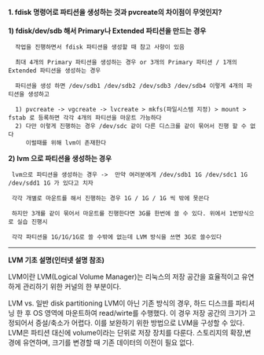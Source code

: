 #### 1. fdisk 명령어로 파티션을 생성하는 것과 pvcreate의 차이점이 무엇인지?


**1) fdisk/dev/sdb 해서 Primary나 Extended 파티션을 만드는 경우**

      작업을 진행하면서 fdisk 파티션을 생성할 때 참고 사항이 있음
   
      최대 4개의 Primary 파티션을 생성하는 경우 or 3개의 Primary 파티션 / 1개의 Extended 파티션을 생성하는 경우
   
      파티션을 생성 하면 /dev/sdb1 /dev/sdb2 /dev/sdb3 /dev/sdb4 이렇게 4개의 파티션을 생성하고
   
      1) pvcreate -> vgcreate -> lvcreate > mkfs(파일시스템 지정) > mount > fstab 로 등록하면 각각 4개의 파티션을 마운트 가능하다
      2) 다만 이렇게 진행하는 경우 /dev/sdc 같이 다른 디스크를 같이 묶어서 진행 할 수 없다
         이럴때를 위해 lvm이 존재한다


**2) lvm 으로 파티션을 생성하는 경우**
    
     lvm으로 파티션을 생성하는 경우 ->  만약 여러분에게 /dev/sdb1 1G /dev/sdc1 1G /dev/sdd1 1G 가 있다고 치자
     
     각각 개별로 마운트를 해서 진행하는 경우 1G / 1G / 1G 씩 밖에 못쓴다
     
     하지만 3개를 같이 묶어서 마운트를 진행한다면 3G를 한번에 쓸 수 있다. 위에서 1번방식으로 실습 진행시 
     
     각각 파티션을 1G/1G/1G로 쓸 수밖에 없는데 LVM 방식을 쓰면 3G로 쓸수있다
    
-------------------------------------------------------------------------------------------------------------------------------------------------------------------
  **LVM 기초 설명(인터넷 설명 참조)**
  
  LVM이란
  LVM(Logical Volume Manager)는 리눅스의 저장 공간을 효율적이고 유연하게 관리하기 위한 커널의 한 부분이다.

LVM vs. 일반 disk partitioning
LVM이 아닌 기존 방식의 경우, 하드 디스크를 파티셔닝 한 후 OS 영역에 마운트하여 read/wirte를 수행했다.
이 경우 저장 공간의 크기가 고정되어서 증설/축소가 어렵다. 이를 보완하기 위한 방법으로 LVM을 구성할 수 있다.
LVM은 파티션 대신에 volume이라는 단위로 저장 장치를 다룬다.
스토리지의 확장,변경에 유연하며, 크기를 변경할 때 기존 데이터의 이전이 필요 없다.

